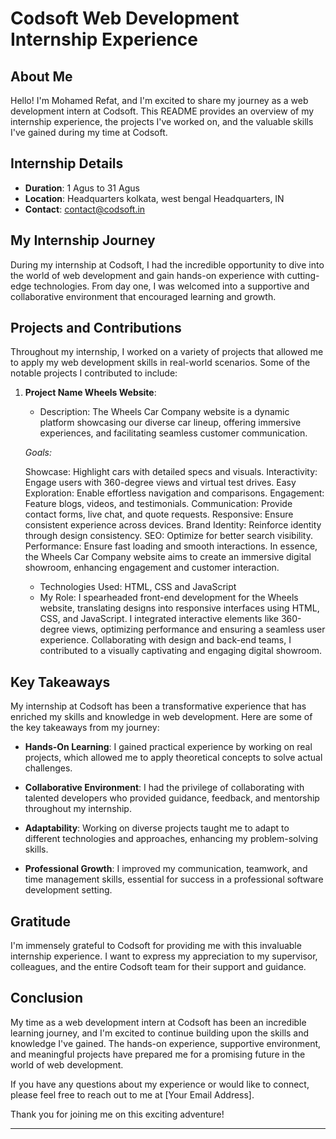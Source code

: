 # Codsoft Web Development Internship Experience

## About Me

Hello! I'm Mohamed Refat, and I'm excited to share my journey as a web development intern at Codsoft. This README provides an overview of my internship experience, the projects I've worked on, and the valuable skills I've gained during my time at Codsoft.

## Internship Details

- **Duration**: 1 Agus to 31 Agus
- **Location**: Headquarters kolkata, west bengal Headquarters, IN
- **Contact**: contact@codsoft.in

## My Internship Journey

During my internship at Codsoft, I had the incredible opportunity to dive into the world of web development and gain hands-on experience with cutting-edge technologies. From day one, I was welcomed into a supportive and collaborative environment that encouraged learning and growth.

## Projects and Contributions

Throughout my internship, I worked on a variety of projects that allowed me to apply my web development skills in real-world scenarios. Some of the notable projects I contributed to include:

1. **Project Name Wheels Website**:
   - Description: 
    The Wheels Car Company website is a dynamic platform showcasing our diverse car lineup, offering immersive experiences, and 
    facilitating seamless customer communication.

   *Goals:*

    Showcase: Highlight cars with detailed specs and visuals.
    Interactivity: Engage users with 360-degree views and virtual test drives.
    Easy Exploration: Enable effortless navigation and comparisons.
    Engagement: Feature blogs, videos, and testimonials.
    Communication: Provide contact forms, live chat, and quote requests.
    Responsive: Ensure consistent experience across devices.
    Brand Identity: Reinforce identity through design consistency.
    SEO: Optimize for better search visibility.
    Performance: Ensure fast loading and smooth interactions.
    In essence, the Wheels Car Company website aims to create an immersive digital showroom, enhancing engagement and customer interaction.

   - Technologies Used: HTML, CSS and JavaScript
   - My Role: I spearheaded front-end development for the Wheels website, translating designs into responsive interfaces using HTML, CSS, and JavaScript. I integrated interactive elements like 360-degree views, optimizing performance and ensuring a seamless user experience. Collaborating with design and back-end teams, I contributed to a visually captivating and engaging digital showroom.


## Key Takeaways

My internship at Codsoft has been a transformative experience that has enriched my skills and knowledge in web development. Here are some of the key takeaways from my journey:

- **Hands-On Learning**: I gained practical experience by working on real projects, which allowed me to apply theoretical concepts to solve actual challenges.

- **Collaborative Environment**: I had the privilege of collaborating with talented developers who provided guidance, feedback, and mentorship throughout my internship.

- **Adaptability**: Working on diverse projects taught me to adapt to different technologies and approaches, enhancing my problem-solving skills.

- **Professional Growth**: I improved my communication, teamwork, and time management skills, essential for success in a professional software development setting.

## Gratitude

I'm immensely grateful to Codsoft for providing me with this invaluable internship experience. I want to express my appreciation to my supervisor, colleagues, and the entire Codsoft team for their support and guidance.

## Conclusion

My time as a web development intern at Codsoft has been an incredible learning journey, and I'm excited to continue building upon the skills and knowledge I've gained. The hands-on experience, supportive environment, and meaningful projects have prepared me for a promising future in the world of web development.

If you have any questions about my experience or would like to connect, please feel free to reach out to me at [Your Email Address].

Thank you for joining me on this exciting adventure!

---

